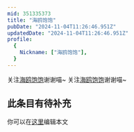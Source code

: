 ```yaml
---
mid: 351335373
title: "海鸥饱饱"
pubDate: "2024-11-04T11:26:46.951Z"
updatedDate: "2024-11-04T11:26:46.951Z"
profile:
  {
    Nickname: ["海鸥饱饱"],
  }
---
```


关注[海鸥饱饱](https://space.bilibili.com/351335373)谢谢喵~ 关注[海鸥饱饱](https://space.bilibili.com/351335373)谢谢喵~

## 此条目有待补充
你可以在[这里](https://github.com/Yuhanawa/VTuber.ICU-Content/edit/master/v/海鸥饱饱/index.md)编辑本文
